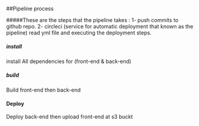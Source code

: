 ##Pipeline process

#####These are the steps that the pipeline takes :
1- push commits to github repo.
2- circleci (service for automatic deployment that  known as the pipeline) read yml file and executing the deployment steps.

##### install
install All dependencies for (front-end & back-end)
##### build
Build front-end then back-end
#### Deploy
Deploy back-end then upload front-end at s3 buckt